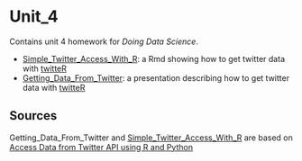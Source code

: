 # Unit_4
Contains unit 4 homework for *Doing Data Science*.

* [Simple_Twitter_Access_With_R](http://htmlpreview.github.io/?https://github.com/sjmiller8182/SMU-MSDS-program/blob/master/Homework/Unit_4/Simple_Twitter_Access_With_R.nb.html): a Rmd showing how to get twitter data with [twitteR](https://www.rdocumentation.org/packages/twitteR/versions/1.1.9)
* [Getting_Data_From_Twitter](https://github.com/sjmiller8182/SMU-MSDS-program/blob/master/Homework/Unit_4/Getting_Data_From_Twitter.pdf): a presentation describing how to get twitter data with [twitteR](https://www.rdocumentation.org/packages/twitteR/versions/1.1.9)

## Sources
Getting_Data_From_Twitter and [Simple_Twitter_Access_With_R](http://htmlpreview.github.io/?https://github.com/sjmiller8182/SMU-MSDS-program/blob/master/Homework/Unit_4/Simple_Twitter_Access_With_R.nb.html) are based on [Access Data from Twitter API using R and Python](https://towardsdatascience.com/access-data-from-twitter-api-using-r-and-or-python-b8ac342d3efe)
